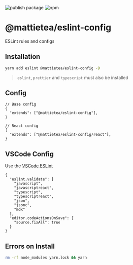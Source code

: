 ![publish package](https://github.com/mattietea/eslint-config/workflows/publish%20package/badge.svg?branch=master)
![npm](https://img.shields.io/npm/v/@mattietea/eslint-config)

# @mattietea/eslint-config

ESLint rules and configs

## Installation

```sh
yarn add eslint @mattietea/eslint-config -D
```

> `eslint`, `prettier` and `typescript` must also be installed

## Config

```jsonc
// Base config
{
  "extends": ["@mattietea/eslint-config"],
}

// React config
{
  "extends": ["@mattietea/eslint-config/react"],
}
```

## VSCode Config

Use the [VSCode ESLint](https://github.com/microsoft/vscode-eslint)

```jsonc
{
  "eslint.validate": [
    "javascript",
    "javascriptreact",
    "typescript",
    "typescriptreact",
    "json",
    "jsonc",
    "mdx"
  ],
  "editor.codeActionsOnSave": {
    "source.fixAll": true
  }
}
```

## Errors on Install

```bash
rm -rf node_modules yarn.lock && yarn
```

